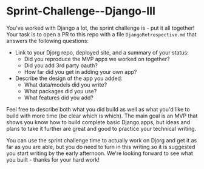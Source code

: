 # Sprint-Challenge--Django-III

You've worked with Django a lot, the sprint challenge is - put it all together!
Your task is to open a PR to this repo with a file `DjangoRetrospective.md` that
answers the following questions:

- Link to your Djorg repo, deployed site, and a summary of your status:
    - Did you reproduce the MVP apps we worked on together?
    - Did you add 3rd party oauth?
    - How far did you get in adding your own app?
- Describe the design of the app you added:
    - What data/models did you write?
    - What packages did you use?
    - What features did you add?

Feel free to describe both what you did build as well as what you'd like to
build with more time (be clear which is which). The main goal is an MVP that
shows you know how to build complete basic Django apps, but ideas and plans to
take it further are great and good to practice your technical writing.

You can use the sprint challenge time to actually work on Djorg and get it as
far as you are able, but you do need to turn in this writing so it is suggested
you start writing by the early afternoon. We're looking forward to see what you
built - thanks for your hard work!
